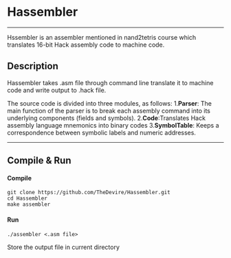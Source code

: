 # Hassembler 
---
Hssembler is an assembler mentioned in nand2tetris course which translates 16-bit Hack assembly code to machine code.

## Description
Hassembler takes .asm file through command line translate it to machine code and write output to .hack file.

The source code is divided into three modules, as follows:
1.**Parser**: The main function of the parser is to break each assembly command into its underlying components (fields and symbols).
2.**Code**:Translates Hack assembly language mnemonics into binary codes
3.**SymbolTable**: Keeps a correspondence between symbolic labels and numeric
addresses.

---
## Compile & Run
#### Compile
```
git clone https://github.com/TheDevire/Hassembler.git
cd Hassembler
make assembler
```
#### Run 
```
./assembler <.asm file>
```
Store the output file in current directory 

